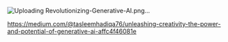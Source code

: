 ![Uploading Revolutionizing-Generative-AI.png…]()


https://medium.com/@tasleemhadiqa76/unleashing-creativity-the-power-and-potential-of-generative-ai-affc4f46081e
